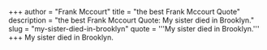 +++
author = "Frank Mccourt"
title = "the best Frank Mccourt Quote"
description = "the best Frank Mccourt Quote: My sister died in Brooklyn."
slug = "my-sister-died-in-brooklyn"
quote = '''My sister died in Brooklyn.'''
+++
My sister died in Brooklyn.
